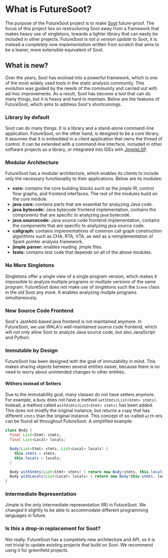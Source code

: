 # What is FutureSoot?

The purpose of the FutureSoot project is to make [Soot](https://github.com/soot-oss/soot) future-proof. The focus of this project lies on restructuring Soot away from a framework that makes heavy use of singletons, towards a lighter library that can easily be included in other projects. FutureSoot is *not a version update* to Soot, it is instead a *completely new implementation* written from scratch that aims to be a leaner, more extensible equivalent of Soot.

## What is new?

Over the years, Soot has evolved into a powerful framework, which is one of the most widely used tools in the static analysis community. This evolution was guided by the needs of the community and carried out with ad-hoc improvements. As a result, Soot has become a tool that can do many things, but it is heavy and hard to maintain. Below are the features of FutureSoot, which aims to address Soot's shortcomings.

### Library by default

Soot can do many things. It is a library and a stand-alone command-line application. FutureSoot, on the other hand, is designed to be a core library. It assumes that it is embedded in a client application that owns the thread of control. It can be extended with a command-line interface, included in other software projects as a library, or integrated into IDEs with [JimpleLSP](https://github.com/swissiety/Jimplelsp).

### Modular Architecture

FutureSoot has a modular architecture, which enables its clients to include only the necessary functionality to their applications. Below are its modules:

- **core:** contains the core building blocks such as the jimple IR, control flow graphs, and frontend interfaces. The rest of the modules build on the core module.
- **java.core:** contains parts that are essential for analyzing Java code.
- **java.bytecode:** Java bytecode frontend implementation, contains the components that are specific to analyzing java bytecode.
- **java.sourcecode:** Java source code frontend implementation, contains the components that are specific to analyzing java source code.
- **callgraph:** contains implementations of common call graph construction algorithms such as CHA, RTA, VTA, as well as a reimplementation of Spark pointer analysis framework.
- **jimple.parser:** enables reading .jimple files.
- **tests:** contains test code that depends on all of the above modules.

### No More Singletons

Singletons offer a single view of a single program version, which makes it impossible to analyze multiple programs or multiple versions of the same program. FutureSoot does not make use of singletons such the `Scene` class in the old Soot any more. It enables analyzing multple programs simultaneously.

### New Source Code Frontend

Soot's JastAdd-based java frontend is not maintained anymore. In FutureSoot, we use WALA's well-maintained source code frontend, which will not only allow Soot to analyze Java source code, but also JavaScript and Python.

### Immutable by Design

FutureSoot has been designed with the goal of immutability in mind. This makes sharing objects between several entities easier, because there is no need to worry about unintended changes to other entities.

#### Withers instead of Setters

Due to the immutability goal, many classes do not have setters anymore. For example, a `Body` does not have a method `setStmts(List<Stmt> stmts)`. Instead, a method called `withStmts(List<Stmt> stmts)` has been added. This does not modify the original instance, but returns a copy that has different `stmts` than the original instance. This concept of so-called `with`-ers can be found all throughout FutureSoot. A simplified example:

```java
class Body {
  final List<Stmt> stmts;
  final List<Local> locals;

  Body(List<Stmt> stmts, List<Local> locals) {
    this.stmts = stmts;
    this.locals = locals;
  }  

  Body withStmts(List<Stmt> stmts) { return new Body(stmts, this.locals); }
  Body withLocals(List<Local> locals) { return new Body(this.stmts, locals); }
}
```

### Intermediate Representation

Jimple is the only intermediate representation (IR) in FutureSoot. We changed it slightly to be able to accommodate different programming languages in future.

### Is this a drop-in replacement for Soot?

Not really. FutureSoot has a completely new architecture and API, so it is not trivial to update existing projects that build on Soot. We recommend using it for greenfield projects.


<!---
Welcome to FutureSoot User Guide.


```jimple
public class HelloWorld extends java.lang.Object
{
    public void <init>()
    {
        HelloWorld r0;
        r0 := @this: HelloWorld;
        specialinvoke r0.<java.lang.Object: void <init>()>();
        return;
    }

    public static void main(java.lang.String[])
    {
        java.lang.String[] r0;
        java.io.PrintStream $r1;
        
        r0 := @parameter0: java.lang.String[];
        $r1 = <java.lang.System: java.io.PrintStream out>;
        virtualinvoke $r1.<java.io.PrintStream: void println(java.lang.String)>("Hello world!");
        return;
    }
}
```
-->
